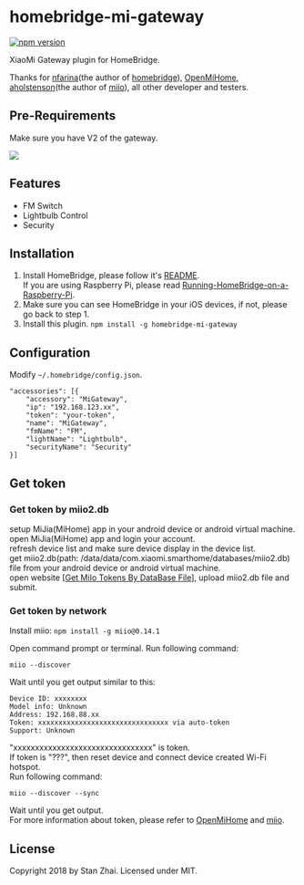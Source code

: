 # homebridge-mi-gateway

[![npm version](https://badge.fury.io/js/homebridge-mi-gateway.svg)](https://badge.fury.io/js/homebridge-mi-gateway)

XiaoMi Gateway plugin for HomeBridge.

Thanks for [nfarina](https://github.com/nfarina)(the author of [homebridge](https://github.com/nfarina/homebridge)), [OpenMiHome](https://github.com/OpenMiHome/mihome-binary-protocol), [aholstenson](https://github.com/aholstenson)(the author of [miio](https://github.com/aholstenson/miio)), all other developer and testers.

## Pre-Requirements

Make sure you have V2 of the gateway.

![](https://raw.githubusercontent.com/stanzhai/homebridge-mi-gateway/master/Gateway.jpg)

## Features

- FM Switch
- Lightbulb Control
- Security

## Installation

1. Install HomeBridge, please follow it's [README](https://github.com/nfarina/homebridge/blob/master/README.md).   
If you are using Raspberry Pi, please read [Running-HomeBridge-on-a-Raspberry-Pi](https://github.com/nfarina/homebridge/wiki/Running-HomeBridge-on-a-Raspberry-Pi).   
2. Make sure you can see HomeBridge in your iOS devices, if not, please go back to step 1.   
3. Install this plugin.   `npm install -g homebridge-mi-gateway`

## Configuration

Modify `~/.homebridge/config.json`.

```
"accessories": [{
    "accessory": "MiGateway",
    "ip": "192.168.123.xx",
    "token": "your-token",
    "name": "MiGateway",
    "fmName": "FM",
    "lightName": "Lightbulb",
    "securityName": "Security"
}]
```

## Get token

### Get token by miio2.db

setup MiJia(MiHome) app in your android device or android virtual machine.   
open MiJia(MiHome) app and login your account.   
refresh device list and make sure device display in the device list.   
get miio2.db(path: /data/data/com.xiaomi.smarthome/databases/miio2.db) file from your android device or android virtual machine.   
open website [[Get MiIo Tokens By DataBase File](http://miio2.yinhh.com/)], upload miio2.db file and submit.    

### Get token by network

Install miio: `npm install -g miio@0.14.1`

Open command prompt or terminal. Run following command:   

```
miio --discover
```

Wait until you get output similar to this:   

```
Device ID: xxxxxxxx   
Model info: Unknown   
Address: 192.168.88.xx   
Token: xxxxxxxxxxxxxxxxxxxxxxxxxxxxxxxx via auto-token   
Support: Unknown   
```

"xxxxxxxxxxxxxxxxxxxxxxxxxxxxxxxx" is token.   
If token is "???", then reset device and connect device created Wi-Fi hotspot.   
Run following command:   

```
miio --discover --sync
```

Wait until you get output.   
For more information about token, please refer to [OpenMiHome](https://github.com/OpenMiHome/mihome-binary-protocol) and [miio](https://github.com/aholstenson/miio).   

## License

Copyright 2018 by Stan Zhai. Licensed under MIT.
